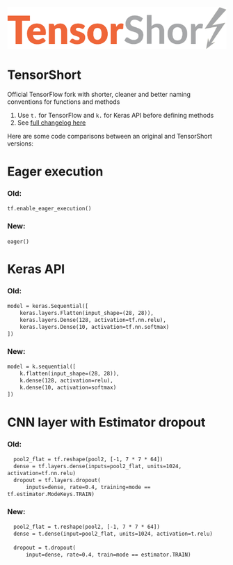 ![TensorShort Logo](assets/tensorflow_transparent.png)
# TensorShort

Official TensorFlow fork with shorter, cleaner and better naming conventions for functions and methods

1. Use ```t.``` for TensorFlow and ```k.``` for Keras API before defining methods
2. See [full changelog here](./changelog.md)

Here are some code comparisons between an original and TensorShort versions:

# Eager execution
### Old:
```
tf.enable_eager_execution()
```

### New:
```
eager()
```
# Keras API
### Old:

```
model = keras.Sequential([
    keras.layers.Flatten(input_shape=(28, 28)),
    keras.layers.Dense(128, activation=tf.nn.relu),
    keras.layers.Dense(10, activation=tf.nn.softmax)
])
```

### New:

```
model = k.sequential([
    k.flatten(input_shape=(28, 28)),
    k.dense(128, activation=relu),
    k.dense(10, activation=softmax)
])
```
# CNN layer with Estimator dropout
### Old:
```
  pool2_flat = tf.reshape(pool2, [-1, 7 * 7 * 64])
  dense = tf.layers.dense(inputs=pool2_flat, units=1024, activation=tf.nn.relu)
  dropout = tf.layers.dropout(
      inputs=dense, rate=0.4, training=mode == tf.estimator.ModeKeys.TRAIN)

```
### New:
```
  pool2_flat = t.reshape(pool2, [-1, 7 * 7 * 64])
  dense = t.dense(input=pool2_flat, units=1024, activation=t.relu)
  
  dropout = t.dropout(
      input=dense, rate=0.4, train=mode == estimator.TRAIN)
```
